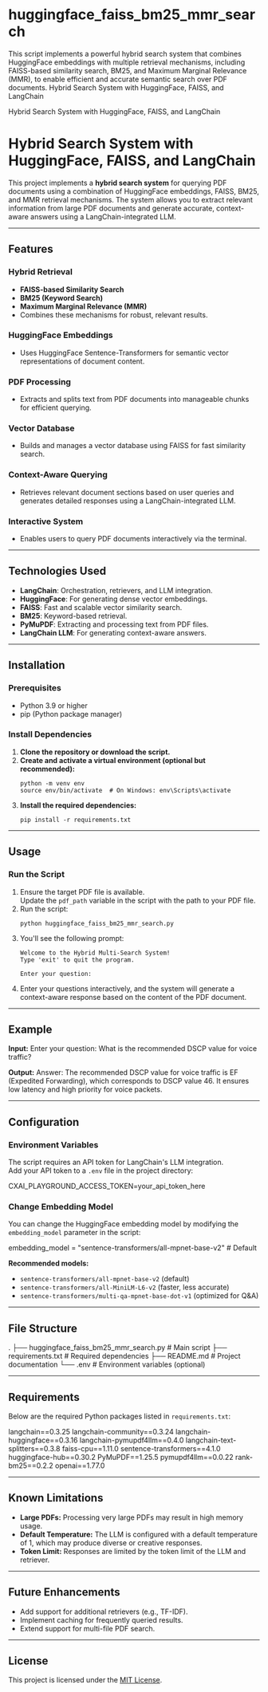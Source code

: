 # huggingface_faiss_bm25_mmr_search
This script implements a powerful hybrid search system that combines HuggingFace embeddings with multiple retrieval mechanisms, including FAISS-based similarity search, BM25, and Maximum Marginal Relevance (MMR), to enable efficient and accurate semantic search over PDF documents.
Hybrid Search System with HuggingFace, FAISS, and LangChain

Hybrid Search System with HuggingFace, FAISS, and LangChain

# Hybrid Search System with HuggingFace, FAISS, and LangChain

This project implements a **hybrid search system** for querying PDF documents using a combination of HuggingFace embeddings, FAISS, BM25, and MMR retrieval mechanisms. The system allows you to extract relevant information from large PDF documents and generate accurate, context-aware answers using a LangChain-integrated LLM.

---

## Features

### Hybrid Retrieval
- **FAISS-based Similarity Search**
- **BM25 (Keyword Search)**
- **Maximum Marginal Relevance (MMR)**
- Combines these mechanisms for robust, relevant results.

### HuggingFace Embeddings
- Uses HuggingFace Sentence-Transformers for semantic vector representations of document content.

### PDF Processing
- Extracts and splits text from PDF documents into manageable chunks for efficient querying.

### Vector Database
- Builds and manages a vector database using FAISS for fast similarity search.

### Context-Aware Querying
- Retrieves relevant document sections based on user queries and generates detailed responses using a LangChain-integrated LLM.

### Interactive System
- Enables users to query PDF documents interactively via the terminal.

---

## Technologies Used

- **LangChain**: Orchestration, retrievers, and LLM integration.
- **HuggingFace**: For generating dense vector embeddings.
- **FAISS**: Fast and scalable vector similarity search.
- **BM25**: Keyword-based retrieval.
- **PyMuPDF**: Extracting and processing text from PDF files.
- **LangChain LLM**: For generating context-aware answers.

---

## Installation

### Prerequisites
- Python 3.9 or higher
- pip (Python package manager)

### Install Dependencies

1. **Clone the repository or download the script.**
2. **Create and activate a virtual environment (optional but recommended):**
    ```
    python -m venv env
    source env/bin/activate  # On Windows: env\Scripts\activate
    ```
3. **Install the required dependencies:**
    ```
    pip install -r requirements.txt
    ```

---

## Usage

### Run the Script

1. Ensure the target PDF file is available.  
   Update the `pdf_path` variable in the script with the path to your PDF file.
2. Run the script:
    ```
    python huggingface_faiss_bm25_mmr_search.py
    ```
3. You'll see the following prompt:
    ```
    Welcome to the Hybrid Multi-Search System!
    Type 'exit' to quit the program.

    Enter your question:
    ```
4. Enter your questions interactively, and the system will generate a context-aware response based on the content of the PDF document.

---

## Example

**Input:**
Enter your question: What is the recommended DSCP value for voice traffic?


**Output:**
Answer:
The recommended DSCP value for voice traffic is EF (Expedited Forwarding), which corresponds to DSCP value 46. It ensures low latency and high priority for voice packets.


---

## Configuration

### Environment Variables

The script requires an API token for LangChain's LLM integration.  
Add your API token to a `.env` file in the project directory:

CXAI_PLAYGROUND_ACCESS_TOKEN=your_api_token_here


### Change Embedding Model

You can change the HuggingFace embedding model by modifying the `embedding_model` parameter in the script:

embedding_model = "sentence-transformers/all-mpnet-base-v2" # Default


**Recommended models:**
- `sentence-transformers/all-mpnet-base-v2` (default)
- `sentence-transformers/all-MiniLM-L6-v2` (faster, less accurate)
- `sentence-transformers/multi-qa-mpnet-base-dot-v1` (optimized for Q&A)

---

## File Structure

.
├── huggingface_faiss_bm25_mmr_search.py # Main script
├── requirements.txt # Required dependencies
├── README.md # Project documentation
└── .env # Environment variables (optional)


---

## Requirements

Below are the required Python packages listed in `requirements.txt`:

langchain==0.3.25
langchain-community==0.3.24
langchain-huggingface==0.3.16
langchain-pymupdf4llm==0.4.0
langchain-text-splitters==0.3.8
faiss-cpu==1.11.0
sentence-transformers==4.1.0
huggingface-hub==0.30.2
PyMuPDF==1.25.5
pymupdf4llm==0.0.22
rank-bm25==0.2.2
openai==1.77.0


---

## Known Limitations

- **Large PDFs:** Processing very large PDFs may result in high memory usage.
- **Default Temperature:** The LLM is configured with a default temperature of 1, which may produce diverse or creative responses.
- **Token Limit:** Responses are limited by the token limit of the LLM and retriever.

---

## Future Enhancements

- Add support for additional retrievers (e.g., TF-IDF).
- Implement caching for frequently queried results.
- Extend support for multi-file PDF search.

---

## License

This project is licensed under the [MIT License](LICENSE).




